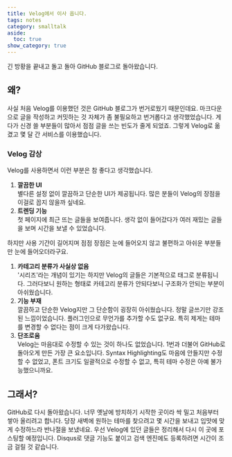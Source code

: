 ```yaml
---
title: Velog에서 이사 옵니다.
tags: notes
category: smalltalk
aside:
  toc: true
show_category: true
---
```


긴 방황을 끝내고 돌고 돌아 GitHub 블로그로 돌아왔습니다.

<!--more-->



## 왜?

사실 처음 Velog를 이용했던 것은 GitHub 블로그가 번거로웠기 때문인데요. 마크다운으로 글을 작성하고 커밋하는 것 자체가 좀 불필요하고 번거롭다고 생각했었습니다. 게다가 신경 쓸 부분들이 많아서 점점 글을 쓰는 빈도가 줄게 되었죠. 그렇게 Velog로 옮겼고 몇 달 간 서비스를 이용했습니다.

### Velog 감상

Velog를 사용하면서 이런 부분은 참 좋다고 생각했습니다.

1.   **깔끔한 UI**  
     별다른 설정 없이 깔끔하고 단순한 UI가 제공됩니다. 많은 분들이 Velog의 장점을 이걸로 꼽지 않을까 싶네요.
2.   **트렌딩 기능**  
     첫 페이지에 최근 뜨는 글들을 보여줍니다. 생각 없이 들어갔다가 여러 재밌는 글들을 보며 시간을 보낼 수 있었습니다.

하지만 사용 기간이 길어지며 점점 장점은 눈에 들어오지 않고 불편하고 아쉬운 부분들만 눈에 들어오더라구요.

1.   **카테고리 분류가 사실상 없음**  
     '시리즈'라는 개념이 있기는 하지만 Velog의 글들은 기본적으로 태그로 분류됩니다. 그러다보니 원하는 형태로 카테고리 분류가 안되다보니 구조화가 안되는 부분이 아쉬웠습니다.
2.   **기능 부재**  
     깔끔하고 단순한 Velog지만 그 단순함이 굉장히 아쉬웠습니다. 정말 글쓰기만 강조된 느낌이었습니다. 플러그인으로 무언가를 추가할 수도 없구요. 특히 제게는 테마를 변경할 수 없다는 점이 크게 다가왔습니다.
3.   **단조로움**  
     Velog는 마음대로 수정할 수 있는 것이 하나도 없었습니다. 1번과 더불어 GitHub로 돌아오게 만든 가장 큰 요소입니다. Syntax Highlighting도 마음에 안들지만 수정할 수 없었고, 폰트 크기도 일괄적으로 수정할 수 없고, 특히 테마 수정은 아예 불가능했으니까요.

## 그래서?

GitHub로 다시 돌아왔습니다. 너무 옛날에 방치하기 시작한 곳이라 싹 밀고 처음부터 쌓아 올리려고 합니다. 당장 새벽에 원하는 테마를 찾으려고 몇 시간을 보내고 입맛에 맞게 수정하느라 반나절을 보냈네요. 우선 Velog에 있던 글들은 정리해서 다시 이 곳에 포스팅할 예정입니다. Disqus로 댓글 기능도 붙이고 검색 엔진에도 등록하려면 시간이 조금 걸릴 것 같습니다.
